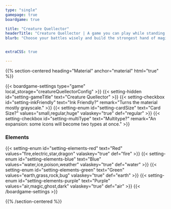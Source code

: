 ```yaml
---
type: "single"
gamepage: true
boardgame: true

title: "Creature Quellector"
headerTitle: "Creature Quellector | A game you can play while standing in line, about collecting and battling creatures."
blurb: "Choose your battles wisely and build the strongest hand of magical creatures. A queuing game, playable without table, chairs, or loads of material"


extraCSS: true

---
```


{{% section-centered heading="Material" anchor="material" html="true" %}}

{{< boardgame-settings type="game" local_storage="creatureQuellectorConfig" >}}
	{{< setting-hidden id="setting-gameTitle" text="Creature Quellector" >}}
  {{< setting-checkbox id="setting-inkFriendly" text="Ink Friendly?" remark="Turns the material mostly grayscale." >}}
  {{< setting-enum id="setting-cardSize" text="Card Size?" values="small,regular,huge" valaskey="true" def="regular" >}}
  {{< setting-checkbox id="setting-multiType" text="Multitype?" remark="An expansion: some icons will become two types at once." >}}
  <h3>Elements</h3>
  {{< setting-enum id="setting-elements-red" text="Red" values="fire,electric,star,dragon" valaskey="true" def="fire" >}}
  {{< setting-enum id="setting-elements-blue" text="Blue" values="water,ice,poison,weather" valaskey="true" def="water" >}}
  {{< setting-enum id="setting-elements-green" text="Green" values="earth,grass,rock,bug" valaskey="true" def="earth" >}}
  {{< setting-enum id="setting-elements-purple" text="Purple" values="air,magic,ghost,dark" valaskey="true" def="air" >}}
{{< /boardgame-settings >}}

{{% /section-centered %}}